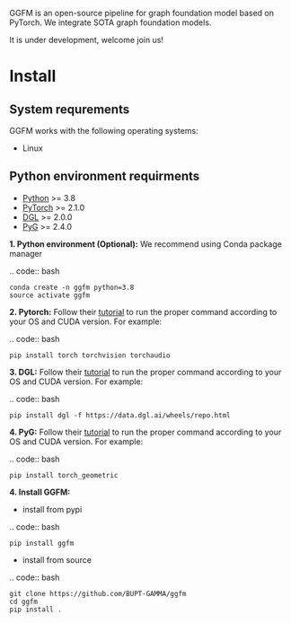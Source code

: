 GGFM is an open-source pipeline for graph foundation model based on PyTorch. We integrate SOTA graph foundation models.

It is under development, welcome join us!

Install
============

System requrements
------------------
GGFM works with the following operating systems:

* Linux


Python environment requirments
------------------------------

- [Python](https://www.python.org/) >= 3.8
- [PyTorch](https://pytorch.org/get-started/locally/) >= 2.1.0
- [DGL](https://github.com/dmlc/dgl) >= 2.0.0
- [PyG](https://www.pyg.org/) >= 2.4.0

**1. Python environment (Optional):** We recommend using Conda package manager

.. code:: bash

    conda create -n ggfm python=3.8
    source activate ggfm

**2. Pytorch:** Follow their [tutorial](https://pytorch.org/get-started/) to run the proper command according to
your OS and CUDA version. For example:

.. code:: bash

    pip install torch torchvision torchaudio

**3. DGL:** Follow their [tutorial](https://www.dgl.ai/pages/start.html) to run the proper command according to
your OS and CUDA version. For example:

.. code:: bash

    pip install dgl -f https://data.dgl.ai/wheels/repo.html

**4. PyG:** Follow their [tutorial](https://pytorch-geometric.readthedocs.io/en/latest/install/installation.html) to run the proper command according to
your OS and CUDA version. For example:

.. code:: bash

    pip install torch_geometric

**4. Install GGFM:**

* install from pypi

.. code:: bash

    pip install ggfm

* install from source

.. code:: bash

    git clone https://github.com/BUPT-GAMMA/ggfm
    cd ggfm
    pip install .
